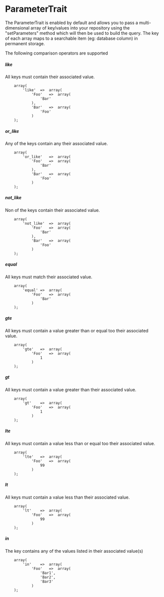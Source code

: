# ParameterTrait
The ParameterTrait is enabled by default and allows you to pass a multi-dimensional array of key/values into your repository using the "setParameters" method which will then be used to build the query. The key of each array maps to a searchable item (eg: database column) in permanent storage.

The following comparison operators are supported

##### like
All keys must contain their associated value.

```
	array(
		'like'	=>	array(
			'Foo'	=>	array(
				'Bar'
			),
			'Bar'	=>	array(
				'Foo'
			)
	);
```
##### or_like
Any of the keys contain any their associated value.

```
	array(
		'or_like'	=>	array(
			'Foo'	=>	array(
				'Bar'
			),
			'Bar'	=>	array(
				'Foo'
			)
	);
```

##### not_like
Non of the keys contain their associated value.

```
	array(
		'not_like'	=>	array(
			'Foo'	=>	array(
				'Bar'
			),
			'Bar'	=>	array(
				'Foo'
			)
	);
```

##### equal
All keys must match their associated value. 

```
	array(
		'equal'	=>	array(
			'Foo'	=>	array(
				'Bar'
			)
	);
```	
##### gte
All keys must contain a value greater than or equal too their associated value.

```
	array(
		'gte'	=>	array(
			'Foo'	=>	array(
				1
			)
	);
```		
##### gt
All keys must contain a value greater than their associated value.

```
	array(
		'gt'	=>	array(
			'Foo'	=>	array(
				1
			)
	);
```		
##### lte
All keys must contain a value less than or equal too their associated value.

```
	array(
		'lte'	=>	array(
			'Foo'	=>	array(
				99
			)
	);
```		
##### lt
All keys must contain a value less than their associated value.

```
	array(
		'lt'	=>	array(
			'Foo'	=>	array(
				99
			)
	);
```		
##### in
The key contains any of the values listed in their associated value(s)

```
	array(
		'in'	=>	array(
			'Foo'	=>	array(
				'Bar1',
				'Bar2',
				'Bar3'
			)
	);
```	
